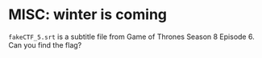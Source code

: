 # MISC: winter is coming

`fakeCTF_5.srt` is a subtitle file from Game of Thrones Season 8 Episode 6. Can you find the flag?